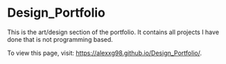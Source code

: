 # Design_Portfolio

This is the art/design section of the portfolio. It contains all projects I have done that is not programming based.

To view this page, visit: https://alexxg98.github.io/Design_Portfolio/.
